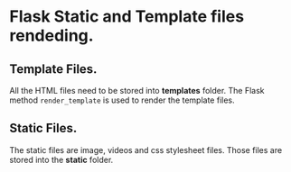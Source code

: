 # Flask Static and Template files rendeding.

## Template Files.

All the HTML files need to be stored into **templates** folder. The Flask method `render_template` is used to render the template files.

## Static Files.

The static files are image, videos and css stylesheet files. Those files are stored into the **static** folder.
